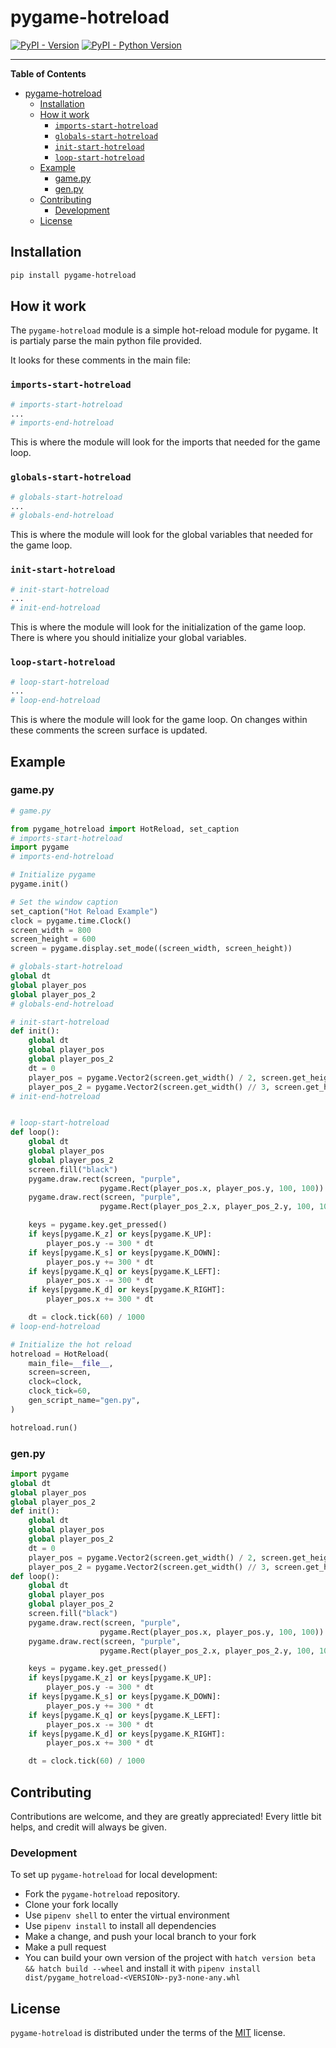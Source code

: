 # pygame-hotreload

[![PyPI - Version](https://img.shields.io/pypi/v/pygame-hotreload.svg)](https://pypi.org/project/pygame-hotreload)
[![PyPI - Python Version](https://img.shields.io/pypi/pyversions/pygame-hotreload.svg)](https://pypi.org/project/pygame-hotreload)

-----

**Table of Contents**

- [pygame-hotreload](#pygame-hotreload)
  - [Installation](#installation)
  - [How it work](#how-it-work)
    - [`imports-start-hotreload`](#imports-start-hotreload)
    - [`globals-start-hotreload`](#globals-start-hotreload)
    - [`init-start-hotreload`](#init-start-hotreload)
    - [`loop-start-hotreload`](#loop-start-hotreload)
  - [Example](#example)
    - [game.py](#gamepy)
    - [gen.py](#genpy)
  - [Contributing](#contributing)
    - [Development](#development)
  - [License](#license)

## Installation

```zsh
pip install pygame-hotreload
```

## How it work

The `pygame-hotreload` module is a simple hot-reload module for pygame. It is partialy parse the main python file provided.

It looks for these comments in the main file:

### `imports-start-hotreload`

```python
# imports-start-hotreload
...
# imports-end-hotreload
```
This is where the module will look for the imports that needed for the game loop.

### `globals-start-hotreload`

```python
# globals-start-hotreload
...
# globals-end-hotreload
```
This is where the module will look for the global variables that needed for the game loop.

### `init-start-hotreload`

```python
# init-start-hotreload
...
# init-end-hotreload
```
This is where the module will look for the initialization of the game loop.
There is where you should initialize your global variables.

### `loop-start-hotreload`

```python
# loop-start-hotreload
...
# loop-end-hotreload
```
This is where the module will look for the game loop.
On changes within these comments the screen surface is updated.

## Example

### game.py

```python
# game.py

from pygame_hotreload import HotReload, set_caption
# imports-start-hotreload
import pygame
# imports-end-hotreload

# Initialize pygame
pygame.init()

# Set the window caption
set_caption("Hot Reload Example")
clock = pygame.time.Clock()
screen_width = 800
screen_height = 600
screen = pygame.display.set_mode((screen_width, screen_height))

# globals-start-hotreload
global dt
global player_pos
global player_pos_2
# globals-end-hotreload

# init-start-hotreload
def init():
    global dt
    global player_pos
    global player_pos_2
    dt = 0
    player_pos = pygame.Vector2(screen.get_width() / 2, screen.get_height() / 2)
    player_pos_2 = pygame.Vector2(screen.get_width() // 3, screen.get_height() // 3)
# init-end-hotreload


# loop-start-hotreload
def loop():
    global dt
    global player_pos
    global player_pos_2
    screen.fill("black")
    pygame.draw.rect(screen, "purple", 
                    pygame.Rect(player_pos.x, player_pos.y, 100, 100))
    pygame.draw.rect(screen, "purple", 
                    pygame.Rect(player_pos_2.x, player_pos_2.y, 100, 100), 1)

    keys = pygame.key.get_pressed()
    if keys[pygame.K_z] or keys[pygame.K_UP]:
        player_pos.y -= 300 * dt
    if keys[pygame.K_s] or keys[pygame.K_DOWN]:
        player_pos.y += 300 * dt
    if keys[pygame.K_q] or keys[pygame.K_LEFT]:
        player_pos.x -= 300 * dt
    if keys[pygame.K_d] or keys[pygame.K_RIGHT]:
        player_pos.x += 300 * dt

    dt = clock.tick(60) / 1000
# loop-end-hotreload

# Initialize the hot reload
hotreload = HotReload(
    main_file=__file__,
    screen=screen,
    clock=clock,
    clock_tick=60,
    gen_script_name="gen.py",
)

hotreload.run()
```

### gen.py

```python
import pygame
global dt
global player_pos
global player_pos_2
def init():
    global dt
    global player_pos
    global player_pos_2
    dt = 0
    player_pos = pygame.Vector2(screen.get_width() / 2, screen.get_height() / 2)
    player_pos_2 = pygame.Vector2(screen.get_width() // 3, screen.get_height() // 3)
def loop():
    global dt
    global player_pos
    global player_pos_2
    screen.fill("black")
    pygame.draw.rect(screen, "purple", 
                    pygame.Rect(player_pos.x, player_pos.y, 100, 100))
    pygame.draw.rect(screen, "purple", 
                    pygame.Rect(player_pos_2.x, player_pos_2.y, 100, 100), 1)

    keys = pygame.key.get_pressed()
    if keys[pygame.K_z] or keys[pygame.K_UP]:
        player_pos.y -= 300 * dt
    if keys[pygame.K_s] or keys[pygame.K_DOWN]:
        player_pos.y += 300 * dt
    if keys[pygame.K_q] or keys[pygame.K_LEFT]:
        player_pos.x -= 300 * dt
    if keys[pygame.K_d] or keys[pygame.K_RIGHT]:
        player_pos.x += 300 * dt

    dt = clock.tick(60) / 1000
```

## Contributing

Contributions are welcome, and they are greatly appreciated! Every little bit helps, and credit will always be given.

### Development

To set up `pygame-hotreload` for local development:
  - Fork the `pygame-hotreload` repository.
  - Clone your fork locally
  - Use `pipenv shell` to enter the virtual environment
  - Use `pipenv install` to install all dependencies
  - Make a change, and push your local branch to your fork
  - Make a pull request
  - You can build your own version of the project with `hatch version beta && hatch build --wheel` and install it with `pipenv install dist/pygame_hotreload-<VERSION>-py3-none-any.whl`


## License

`pygame-hotreload` is distributed under the terms of the [MIT](https://spdx.org/licenses/MIT.html) license.
